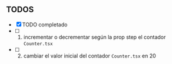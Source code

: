 ## TODOS

- [x] TODO completado
- [ ] 1. incrementar o decrementar según la prop step el contador `Counter.tsx`
- [ ] 2. cambiar el valor inicial del contador `Counter.tsx` en 20
